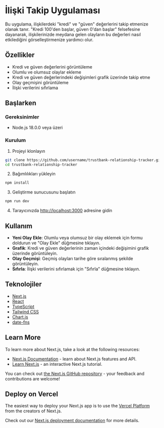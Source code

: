 # İlişki Takip Uygulaması

Bu uygulama, ilişkilerdeki "kredi" ve "güven" değerlerini takip etmenize olanak tanır. "Kredi 100'den başlar, güven 0'dan başlar" felsefesine dayanarak, ilişkilerinizde meydana gelen olayların bu değerleri nasıl etkilediğini görselleştirmenize yardımcı olur.

## Özellikler

- Kredi ve güven değerlerini görüntüleme
- Olumlu ve olumsuz olaylar ekleme
- Kredi ve güven değerlerindeki değişimleri grafik üzerinde takip etme
- Olay geçmişini görüntüleme
- İlişki verilerini sıfırlama

## Başlarken

### Gereksinimler

- Node.js 18.0.0 veya üzeri

### Kurulum

1. Projeyi klonlayın
```bash
git clone https://github.com/username/trustbank-relationship-tracker.git
cd trustbank-relationship-tracker
```

2. Bağımlılıkları yükleyin
```bash
npm install
```

3. Geliştirme sunucusunu başlatın
```bash
npm run dev
```

4. Tarayıcınızda [http://localhost:3000](http://localhost:3000) adresine gidin

## Kullanım

- **Yeni Olay Ekle**: Olumlu veya olumsuz bir olay eklemek için formu doldurun ve "Olay Ekle" düğmesine tıklayın.
- **Grafik**: Kredi ve güven değerlerinin zaman içindeki değişimini grafik üzerinde görüntüleyin.
- **Olay Geçmişi**: Geçmiş olayları tarihe göre sıralanmış şekilde görüntüleyin.
- **Sıfırla**: İlişki verilerini sıfırlamak için "Sıfırla" düğmesine tıklayın.

## Teknolojiler

- [Next.js](https://nextjs.org/)
- [React](https://reactjs.org/)
- [TypeScript](https://www.typescriptlang.org/)
- [Tailwind CSS](https://tailwindcss.com/)
- [Chart.js](https://www.chartjs.org/)
- [date-fns](https://date-fns.org/)

## Learn More

To learn more about Next.js, take a look at the following resources:

- [Next.js Documentation](https://nextjs.org/docs) - learn about Next.js features and API.
- [Learn Next.js](https://nextjs.org/learn) - an interactive Next.js tutorial.

You can check out [the Next.js GitHub repository](https://github.com/vercel/next.js) - your feedback and contributions are welcome!

## Deploy on Vercel

The easiest way to deploy your Next.js app is to use the [Vercel Platform](https://vercel.com/new?utm_medium=default-template&filter=next.js&utm_source=create-next-app&utm_campaign=create-next-app-readme) from the creators of Next.js.

Check out our [Next.js deployment documentation](https://nextjs.org/docs/app/building-your-application/deploying) for more details.
